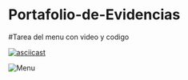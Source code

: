 # Portafolio-de-Evidencias
#Tarea del menu con video y codigo

[![asciicast](https://asciinema.org/a/2wesHA3FV3J7gBMOrxGg8zRea.svg)](https://asciinema.org/a/2wesHA3FV3J7gBMOrxGg8zRea)

![Menu](https://github.com/Bernardo7274/Portafolio-de-Evidencias/assets/133809860/b904752a-3aef-4791-9e20-b3372e6c6538)
